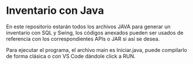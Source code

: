 # Inventario con Java
En este repositorio estarán todos los archivos JAVA para generar un inventario con SQL y Swing, los códigos anexados pueden ser usados de referencia con los correspondientes APIs o JAR si así se desea.


Para ejecutar el programa, el archivo main es Iniciar.java, puede compilarlo de forma clásica o con VS Code dándole click a RUN.
